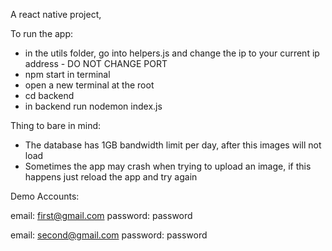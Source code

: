 A react native project, 

To run the app: 

- in the utils folder, go into helpers.js and change the ip to your current ip address - DO NOT CHANGE PORT
- npm start in terminal 
- open a new terminal at the root 
- cd backend
- in backend run nodemon index.js

Thing to bare in mind: 

- The database has 1GB bandwidth limit per day, after this images will not load 
- Sometimes the app may crash when trying to upload an image, if this happens just reload the app and try again 

Demo Accounts: 

email: first@gmail.com
password: password

email: second@gmail.com
password: password


